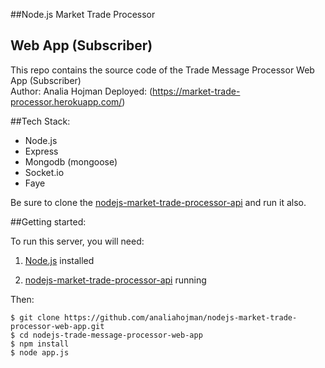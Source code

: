 ##Node.js Market Trade Processor
## Web App (Subscriber)

This repo contains the source code of the Trade Message Processor Web App (Subscriber) <br>
Author: Analia Hojman
Deployed: (https://market-trade-processor.herokuapp.com/)

##Tech Stack:
+ Node.js
+ Express
+ Mongodb (mongoose)
+ Socket.io
+ Faye


Be sure to clone the [nodejs-market-trade-processor-api](https://github.com/analiahojman/nodejs-market-trade-processor-api) and run it also.

##Getting started:

To run this server, you will need:

1. [Node.js](http://nodejs.org) installed

2. [nodejs-market-trade-processor-api](https://github.com/analiahojman/nodejs-market-trade-processor-api) running

Then:

```
$ git clone https://github.com/analiahojman/nodejs-market-trade-processor-web-app.git
$ cd nodejs-trade-message-processor-web-app
$ npm install
$ node app.js
```


